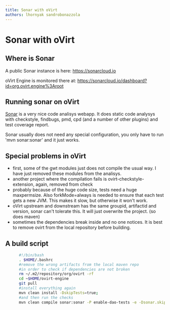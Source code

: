 ```yaml
---
title: Sonar with oVirt
authors: lhornyak sandrobonazzola
---
```



# Sonar with oVirt

## Where is Sonar

A public Sonar instance is here: <https://sonarcloud.io>

oVirt Engine is monitored there at: <https://sonarcloud.io/dashboard?id=org.ovirt.engine%3Aroot>


## Running sonar on oVirt

[Sonar](https://www.sonarqube.org/) is a very nice code analisys webapp. It does static code analysys with checkstyle, findbugs, pmd, cpd (and a number of other plugins) and test coverage report.

Sonar usually does not need any special configuration, you only have to run 'mvn sonar:sonar' and it just works.

## Special problems in oVirt

*   first, some of the gwt modules just does not compile the usual way. I have just removed these modules from the analisys.
*   another project where the compilation fails is ovirt-checkstyle-extension, again, removed from check
*   probably because of the huge code size, tests need a huge maxpermsize. Also forkMode=always is needed to ensure that each test gets a new JVM. This makes it slow, but otherwise it won't work.
*   oVirt upstream and downstream has the same groupid, artifactid and version, sonar can't tolerate this. It will just overwrite the project. (so does maven)
*   sometimes the dependencies break inside and no one notices. It is best to remove ovirt from the local repository before building.

## A build script
```bash
      #!/bin/bash
      . $HOME/.bashrc
      #remove the wrong artifacts from the local maven repo
      #in order to check if dependencies are not broken
      rm ~/.m2/repository/org/ovirt -rf
      cd ~$HOME/ovirt-engine
      git pull
      #install everything again
      mvn clean install -DskipTests=true;
      #and then run the checks
      mvn clean compile sonar:sonar -P enable-dao-tests -e -Dsonar.skippedModules=sharedgwt-deployment,gwt-extension,ovirt-checkstyle-extension -DargLine="-Xmx3g -XX:MaxPermSize=2048M" -DtestFailureIgnore=true -DforkMode=always #-Dtest=*Test.java
```
